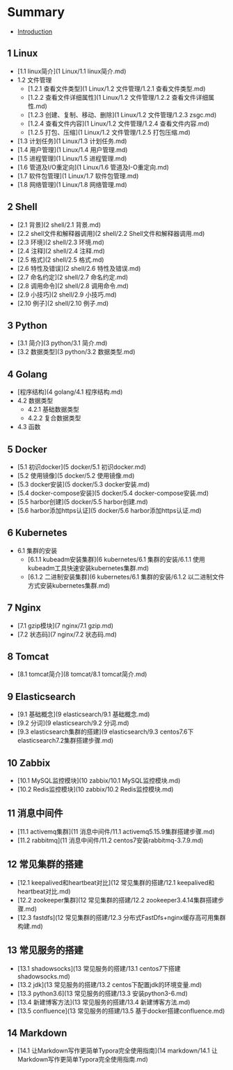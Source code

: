 # Summary

* [Introduction](README.md)

## 1 Linux
* [1.1 linux简介](1 Linux/1.1 linux简介.md)
* 1.2 文件管理
    * [1.2.1 查看文件类型](1 Linux/1.2 文件管理/1.2.1 查看文件类型.md)
    * [1.2.2 查看文件详细属性](1 Linux/1.2 文件管理/1.2.2 查看文件详细属性.md)
    * [1.2.3 创建、复制、移动、删除](1 Linux/1.2 文件管理/1.2.3 zsgc.md)
    * [1.2.4 查看文件内容](1 Linux/1.2 文件管理/1.2.4 查看文件内容.md)
    * [1.2.5 打包、压缩](1 Linux/1.2 文件管理/1.2.5 打包压缩.md)
* [1.3 计划任务](1 Linux/1.3 计划任务.md)
* [1.4 用户管理](1 Linux/1.4 用户管理.md)
* [1.5 进程管理](1 Linux/1.5 进程管理.md)
* [1.6 管道及I/O重定向](1 Linux/1.6 管道及I-O重定向.md)
* [1.7 软件包管理](1 Linux/1.7 软件包管理.md)
* [1.8 网络管理](1 Linux/1.8 网络管理.md)

## 2 Shell
* [2.1 背景](2 shell/2.1 背景.md)
* [2.2 shell文件和解释器调用](2 shell/2.2 Shell文件和解释器调用.md)
* [2.3 环境](2 shell/2.3 环境.md)
* [2.4 注释](2 shell/2.4 注释.md)
* [2.5 格式](2 shell/2.5 格式.md)
* [2.6 特性及错误](2 shell/2.6 特性及错误.md)
* [2.7 命名约定](2 shell/2.7 命名约定.md)
* [2.8 调用命令](2 shell/2.8 调用命令.md)
* [2.9 小技巧](2 shell/2.9 小技巧.md)
* [2.10 例子](2 shell/2.10 例子.md)

## 3 Python
* [3.1 简介](3 python/3.1 简介.md)
* [3.2 数据类型](3 python/3.2 数据类型.md)

## 4 Golang
* [程序结构](4 golang/4.1 程序结构.md)
* 4.2 数据类型
    * 4.2.1 基础数据类型
    * 4.2.2 复合数据类型
* 4.3 函数

## 5 Docker
* [5.1 初识docker](5 docker/5.1 初识docker.md)
* [5.2 使用镜像](5 docker/5.2 使用镜像.md)
* [5.3 docker安装](5 docker/5.3 docker安装.md)
* [5.4 docker-compose安装](5 docker/5.4 docker-compose安装.md)
* [5.5 harbor创建](5 docker/5.5 harbor创建.md)
* [5.6 harbor添加https认证](5 docker/5.6 harbor添加https认证.md)

## 6 Kubernetes
* 6.1 集群的安装
    * [6.1.1 kubeadm安装集群](6 kubernetes/6.1 集群的安装/6.1.1 使用kubeadm工具快速安装kubernetes集群.md)
    * [6.1.2 二进制安装集群](6 kubernetes/6.1 集群的安装/6.1.2 以二进制文件方式安装kubernetes集群.md)

## 7 Nginx
* [7.1 gzip模块](7 nginx/7.1 gzip.md)
* [7.2 状态码](7 nginx/7.2 状态码.md)

## 8 Tomcat
* [8.1 tomcat简介](8 tomcat/8.1 tomcat简介.md)

## 9 Elasticsearch
* [9.1 基础概念](9 elasticsearch/9.1 基础概念.md)
* [9.2 分词](9 elasticsearch/9.2 分词.md)
* [9.3 elasticsearch集群的搭建](9 elasticsearch/9.3 centos7.6下elasticsearch7.2集群搭建步骤.md)

## 10 Zabbix
* [10.1 MySQL监控模块](10 zabbix/10.1 MySQL监控模块.md)
* [10.2 Redis监控模块](10 zabbix/10.2 Redis监控模块.md)

## 11 消息中间件
* [11.1 activemq集群](11 消息中间件/11.1 activemq5.15.9集群搭建步骤.md)
* [11.2 rabbitmq](11 消息中间件/11.2 centos7安装rabbitmq-3.7.9.md)

## 12 常见集群的搭建
* [12.1 keepalived和heartbeat对比](12 常见集群的搭建/12.1 keepalived和heartbeat对比.md)
* [12.2 zookeeper集群](12 常见集群的搭建/12.2 zookeeper3.4.14集群搭建步骤.md)
* [12.3 fastdfs](12 常见集群的搭建/12.3 分布式FastDfs+nginx缓存高可用集群构建.md)

## 13 常见服务的搭建
* [13.1 shadowsocks](13 常见服务的搭建/13.1 centos7下搭建shadowsocks.md)
* [13.2 jdk](13 常见服务的搭建/13.2 centos下配置jdk的环境变量.md)
* [13.3 python3.6](13 常见服务的搭建/13.3 安装python3-6.md)
* [13.4 新建博客方法](13 常见服务的搭建/13.4 新建博客方法.md)
* [13.5 confluence](13 常见服务的搭建/13.5 基于docker搭建confluence.md)

## 14 Markdown
* [14.1 让Markdown写作更简单Typora完全使用指南](14 markdown/14.1 让Markdown写作更简单Typora完全使用指南.md)

